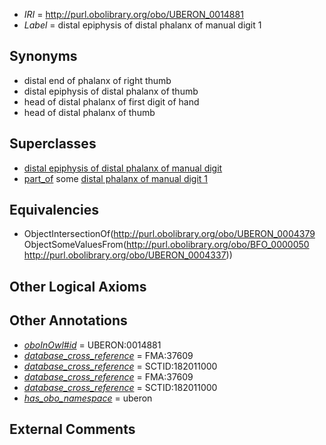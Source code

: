  * *IRI* = http://purl.obolibrary.org/obo/UBERON_0014881
 * *Label* = distal epiphysis of distal phalanx of manual digit 1

## Synonyms

 * distal end of phalanx of right thumb
 * distal epiphysis of distal phalanx of thumb
 * head of distal phalanx of first digit of hand
 * head of distal phalanx of thumb

## Superclasses

 * [distal epiphysis of distal phalanx of manual digit](../../UBERON/86/UBERON_0014886.md)
 * [part_of](../../BFO/50/BFO_0000050.md) some [distal phalanx of manual digit 1](../../UBERON/37/UBERON_0004337.md)

## Equivalencies

 * ObjectIntersectionOf(<http://purl.obolibrary.org/obo/UBERON_0004379> ObjectSomeValuesFrom(<http://purl.obolibrary.org/obo/BFO_0000050> <http://purl.obolibrary.org/obo/UBERON_0004337>))

## Other Logical Axioms


## Other Annotations

 * *[oboInOwl#id](../../id/oboInOwl#id.md)* = UBERON:0014881
 * *[database_cross_reference](../../ef/oboInOwl#hasDbXref.md)* = FMA:37609
 * *[database_cross_reference](../../ef/oboInOwl#hasDbXref.md)* = SCTID:182011000
 * *[database_cross_reference](../../ef/oboInOwl#hasDbXref.md)* = FMA:37609
 * *[database_cross_reference](../../ef/oboInOwl#hasDbXref.md)* = SCTID:182011000
 * *[has_obo_namespace](../../ce/oboInOwl#hasOBONamespace.md)* = uberon

## External Comments

